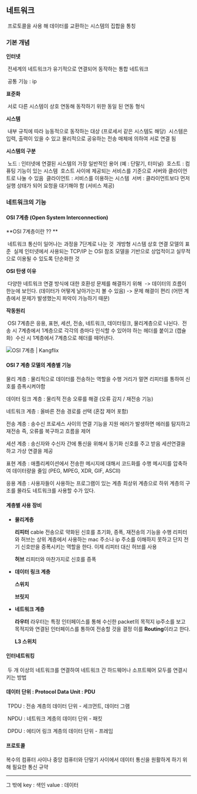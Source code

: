 ## 네트워크

​	프로토콜을 사용 해 데이터를 교환하는 시스템의 집합을 통칭 

### 기본 개념

**인터넷**

​	전세계의 네트워크가 유기적으로 연결되어 동작하는 통합 네트워크 

​	공통 기능 : ip

**표준화**

​	서로 다른 시스템이 상호 연동해 동작하기 위한 동일 된 연동 형식

**시스템**

​	내부 규칙에 따라 능동적으로 동작하는 대상  (프로세서 같은 시스템도 해당)
​	시스템은 입력, 출력이 있을 수 있고 물리적으로 공유하는 전송 매체에 의하여 서로 연결 됨

**시스템의 구분**

​	노드 : 인터넷에 연결된 시스템의 가장 일반적인 용어 (예 : 단말기, 터미널)
​	호스트 : 컴퓨팅 기능이 있는 시스템
​				  호스트 사이에 제공되는 서비스를 기준으로 서버와 클라이언트로 나눌 수 있음 
​	클라이언트 : 서비스를 이용하는 시스템
​	서버 : 클라이언트보다 먼저 실행 상태가 되어 요청을 대기해야 함 (서비스 제공)



### 네트워크의 기능

#### OSI 7계층 (Open System Interconnection)

**OSI 7계층이란 ?? **

​	네트워크 통신이 일어나는 과정을 7단계로 나눈 것
​	개방형 시스템 상호 연결 모델의 표준
​	실제 인터넷에서 사용되는 TCP/IP 는 OSI 참조 모델을 기반으로 상업적이고 실무적으로 이용될 수 있도록 단순화한 것

**OSI 탄생 이유**

​	다양한 네트워크 연결 방식에 대한 호환성 문제를 해결하기 위해
​		-> 데이터의 흐름이 한눈에 보인다. (데이터가 어떻게 날아가는지 볼 수 있음)
​		-> 문제 해결이 편리 (어떤 계층에서 문제가 발생했는지 파악이 가능하기 때문)

**작동원리**

​	OSI 7계층은 응용, 표현, 세션, 전송, 네트워크, 데이터링크, 물리계층으로 나뉜다.
​	전송 시 7계층에서 1계층으로 각각의 층마다 인식할 수 있어야 하는 헤더를 붙이고 (캡슐화)
​	수신 시 1계층에서 7계층으로 헤더를 떼어낸다.

![OSI 7계층 | Kangflix](https://tails5555.github.io/assets/img/post/network/osi_structure.png)

#### OSI 7 계층 모델의 계층별 기능

물리 계층 : 물리적으로 데이터를 전송하는 역할을 수행
					거리가 멀면 리피터를 통하여 신호를 증폭시켜야함

데이터 링크 계층 : 물리적 전송 오류를 해결 (오류 감지 / 재전송 기능)

네트워크 계층 : 올바른 전송 경로를 선택 (혼잡 제어 포함)

전송 계층 : 송수신 프로세스 사이의 연결 기능을 지원
					에러가 발생하면 에러를 탐지하고 재전송 
					즉, 오류를 복구하고 흐름을 제어

세션 계층 : 송신자와 수신자 간에 통신을 위해서 동기화 신호를 주고 받음
					세션연결을 하고 가상 연결을 제공

표현 계층 : 애플리케이션에서 전송한 메시지에 대해서 코드화를 수행
					메시지를 압축하여 데이터량을 줄임 (PEG, MPEG, XDR, GIF, ASCII)

응용 계층 : 사용자들이 사용하는 프로그램이 있는 계층
					최상위 계층으로 하위 계층의 구조를 몰라도 네트워크를 사용할 수가 있다.

#### 계층별 사용 장비

- **물리계층**

  **리피터**
  cable 전송으로 약화된 신호를 초기화, 증폭, 재전송의 기능을 수행
  리피터와 허브는 상위 계층에서 사용하는 mac 주소나 ip 주소를 이해하지 못하고 단지 전기 신호만을 증폭시키는 역할을 한다.
  이제 리피터 대신 허브를 사용

  **허브**
  리피터와 마찬가지로 신호를 증폭

- **데이터 링크 계층**

  **스위치**

  **브릿지**

- **네트워크 계층**

  **라우터**
  라우터는 특정 인터페이스를 통해 수신한 packet의 목적지 ip주소를 보고 목적지와 연결된 인터페이스를 통하여 전송할 것을 결정
  이를 **Routing**이라고 한다.

  **L3 스위치**

#### 인터네트워킹

​	두 개 이상의 네트워크를 연결하여 네트워크 간 하드웨어나 소프트웨어 모두를 연결시키는 방법

#### 데이터 단위 : Protocol Data Unit : PDU

​	TPDU  : 전송 계층의 데이터 단위 - 세크먼트, 데이터 그램

​	NPDU : 네트워크 계층의 데이터 단위 - 패킷

​	DPDU : 에티어 링크 계층의 데이터 단위 - 프레임

#### 프로토콜

복수의 컴퓨터 사이나 중앙 컴퓨터와 단말기 사이에서 데이터 통신을 원활하게 하기 위해 필요한 통신 규약

----



그 밖에
key : 색인
value : 데이터







